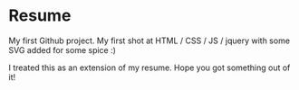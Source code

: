 # Resume

My first Github project. My first shot at HTML / CSS / JS / jquery with some SVG added for some spice :)

I treated this as an extension of my resume. Hope you got something out of it!
